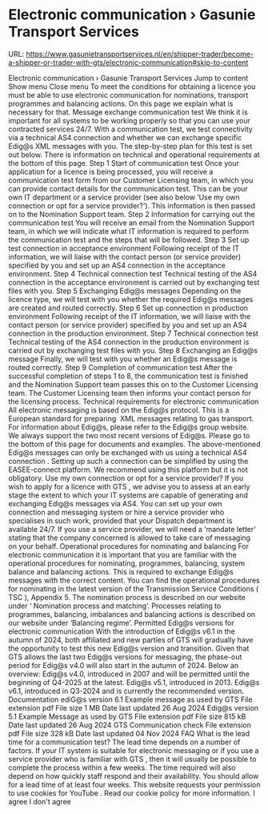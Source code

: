 # Electronic communication › Gasunie Transport Services

URL: https://www.gasunietransportservices.nl/en/shipper-trader/become-a-shipper-or-trader-with-gts/electronic-communication#skip-to-content

Electronic communication › Gasunie Transport Services
Jump to content
Show menu
Close menu
To meet the conditions for obtaining a licence you must be able to use electronic communication for nominations, transport programmes and balancing actions. On this page we explain what is necessary for that.
Message exchange communication test
We think it is important for all systems to be working properly so that you can use your contracted services 24/7. With a communication test, we test connectivity via a technical AS4
connection
and whether we can exchange specific Edig@s XML messages with you. The step-by-step plan for this test is set out below. There is information on technical and operational requirements at the bottom of this page.
Step 1 Start of communication test
Once your application for a licence is being processed, you will receive a communication test form from our
Customer
Licensing team, in which you can provide contact details for the communication test. This can be your own IT department or a service provider (see also below ‘Use my own
connection
or opt for a service provider?’). This information is then passed on to the
Nomination
Support team.
Step 2 Information for carrying out the communication test
You will receive an email from the
Nomination
Support team, in which we will indicate what IT information is required to perform the communication test and the steps that will be followed.
Step 3 Set up test
connection
in acceptance environment
Following receipt of the IT information, we will liaise with the contact person (or service provider) specified by you and set up an AS4
connection
in the acceptance environment.
Step 4 Technical
connection
test
Technical testing of the AS4
connection
in the acceptance environment is carried out by exchanging test files with you.
Step 5 Exchanging Edig@s messages
Depending on the licence type, we will test with you whether the required Edig@s messages are created and routed correctly.
Step 6 Set up
connection
in production environment
Following receipt of the IT information, we will liaise with the contact person (or service provider) specified by you and set up an AS4
connection
in the production environment.
Step 7 Technical
connection
test
Technical testing of the AS4
connection
in the production environment is carried out by exchanging test files with you.
Step 8 Exchanging an Edig@s message
Finally, we will test with you whether an Edig@s message is routed correctly.
Step 9 Completion of communication test
After the successful completion of steps 1 to 8, the communication test is finished and the
Nomination
Support team passes this on to the
Customer
Licensing team. The
Customer
Licensing team then informs your contact person for the licensing process.
Technical requirements for electronic communication
All electronic messaging is based on the Edig@s protocol. This is a European standard for preparing  XML messages relating to
gas
transport. For information about Edig@s, please refer to the
Edig@s group
website. We always support the two most recent versions of Edig@s. Please go to the bottom of this page for documents and examples.
The above-mentioned Edig@s messages can only be exchanged with us using a technical AS4
connection
. Setting up such a
connection
can be simplified by using the
EASEE-connect
platform. We recommend using this platform but it is not obligatory.
Use my own
connection
or opt for a service provider?
If you wish to apply for a licence with
GTS
, we advise you to assess at an early stage the extent to which your IT systems are capable of generating and exchanging Edig@s messages via AS4. You can set up your own
connection
and messaging
system
or hire a service provider who specialises in such work, provided that your Dispatch department is available 24/7.
If you use a service provider, we will need a ‘mandate letter’ stating that the company concerned is allowed to take care of messaging on your behalf.
Operational procedures for nominating and balancing
For electronic communication it is important that you are familiar with the operational procedures for nominating, programmes, balancing,
system
balance and balancing actions. This is required to exchange Edig@s messages with the correct content. You can find the operational procedures for nominating in the latest version of the
Transmission
Service Conditions (
TSC
), Appendix 5. The
nomination
process is described on our website under ‘
Nomination
process and matching’. Processes relating to programmes, balancing, imbalances and balancing actions is described on our website under ‘Balancing regime’.
Permitted Edig@s versions for electronic communication
With the introduction of Edig@s v6.1 in the autumn of 2024, both affiliated and new parties of
GTS
will gradually have the opportunity to test this new Edig@s version and transition. Given that
GTS
allows the last two Edig@s versions for messaging, the phase-out period for Edig@s v4.0 will also start in the autumn of 2024. Below an overview:
Edig@s v4.0, introduced in 2007 and will be permitted until the      beginning of Q4-2025 at the latest.
Edig@s v5.1, introduced in 2013.
Edig@s v6.1, introduced in Q3-2024 and is currently the recommended version.
Documentation
ediG@s version 6.1 Example message as used by GTS
File extension
pdf
File size
1 MB
Date last updated
26 Aug 2024
Edig@s version 5.1 Example Message as used by GTS
File extension
pdf
File size
815 kB
Date last updated
26 Aug 2024
GTS Communication check
File extension
pdf
File size
328 kB
Date last updated
04 Nov 2024
FAQ
What is the lead time for a communication test?
The lead time depends on a number of factors. If your IT
system
is suitable for electronic messaging or if you use a service provider who is familiar with
GTS
, then it will usually be possible to complete the process within a few weeks. The time required will also depend on how quickly staff respond and their availability. You should allow for a lead time of at least four weeks.
This website requests your permission to use cookies for
YouTube
. Read our
cookie policy
for more information.
I agree
I don't agree